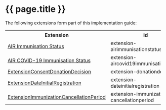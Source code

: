 # {{ page.title }}
The following extensions form part of this implementation guide:

<table class="list" width="100%">
    <tr>
        <th>Extension</th>
        <th>id</th>
        <th>Type</th>
        <th>Context</th>
    </tr>
        <tr>
        <td><a href="StructureDefinition-extension-airimmunisationstatus.html">AIR Immunisation Status</a></td>
        <td>extension-airimmunisationstatus</td>
        <td><a href="http://hl7.org/fhir/stu3/datatypes.html#CodeableConcept">CodeableConcept</a></td>
        <td><a href="http://hl7.org/fhir/stu3/Patient.html">Patient</a></td>
    </tr>
     <tr>
        <td><a href="StructureDefinition-extension-aircovid19immunisationstatus.html">AIR COVID-19 Immunisation Status</a></td>
        <td>extension-aircovid19immunisationstatus</td>
        <td><a href="http://hl7.org/fhir/stu3/datatypes.html#CodeableConcept">CodeableConcept</a></td>
        <td><a href="http://hl7.org/fhir/stu3/Patient.html">Patient</a></td>
    </tr>
    <tr>
        <td><a href="StructureDefinition-extension-donationdecision.html">ExtensionConsentDonationDecision</a></td>
        <td>extension-donationdecision</td>
        <td><a href="http://hl7.org/fhir/stu3/datatypes.html#CodeableConcept">CodeableConcept</a></td>
        <td><a href="http://hl7.org/fhir/stu3/Consent.html">Consent</a></td>
    </tr>
    <tr>
        <td><a href="StructureDefinition-extension-dateinitialregistration.html">ExtensionDateInitialRegistration</a></td>
        <td>extension-dateinitialregistration</td>
        <td><a href="http://hl7.org/fhir/stu3/datatypes.html#dateTime">dateTime</a></td>
        <td><a href="http://hl7.org/fhir/stu3/Resource.html">Resource</a></td>
    </tr>
    <tr>
        <td><a href="StructureDefinition-extension-immunization-cancellationperiod.html">ExtensionImmunizationCancellationPeriod</a></td>
        <td>extension-immunization-cancellationperiod</td>
        <td><a href="http://hl7.org/fhir/stu3/datatypes.html#Period">Period</a></td>
        <td><a href="http://hl7.org/fhir/stu3/Immunization.html">Immunization</a></td>
    </tr>
</table>